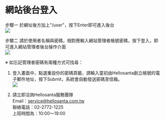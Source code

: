 # 網站後台登入

步驟一
於網址後方加上"/user"，按下Enter即可進入後台  
![](https://i.imgur.com/IU4Pk2w.png)

步驟二
請於使用者名稱與密碼，相對應輸入網站管理者帳號密碼，按下登入，即可進入網站管理者後台操作介面  
![](https://i.imgur.com/eIWoO1p.png)

※ 如忘記管理者密碼有兩種方式可找尋：
1. 登入畫面中，點選重設你的密碼頁籤，請輸入當初由Hellosanta創立帳號的電子郵件地址，按下Submit，系統會自動發送密碼至信箱。  
![](https://i.imgur.com/fSmmjpf.png)

2. 請立即洽詢Hellosanta服務團隊  
Email：service@hellosanta.com.tw  
聯絡電話：02-2772-1225  
上班時間為：10:00～19:00